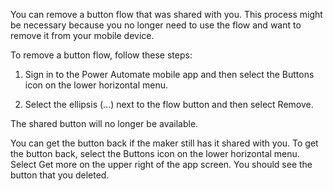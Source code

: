 You can remove a button flow that was shared with you. This process might be necessary because you no longer need to use the flow and want to remove it from your mobile device.

To remove a button flow, follow these steps:

1.  Sign in to the Power Automate mobile app and then select the Buttons icon on the lower horizontal menu.

1.  Select the ellipsis (...) next to the flow button and then select Remove.

The shared button will no longer be available.

You can get the button back if the maker still has it shared with you. To get the button back, select the Buttons icon on the lower horizontal menu. Select Get more on the upper right of the app screen. You should see the button that you deleted.
